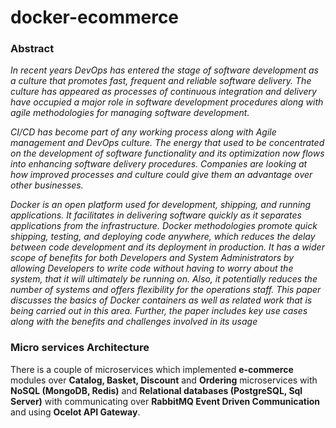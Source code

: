 # docker-ecommerce

### **Abstract**

*In recent years DevOps has entered the stage of software development as a culture that promotes fast,
frequent and reliable software delivery. The culture has appeared as processes of continuous integration
and delivery have occupied a major role in software development procedures along with agile
methodologies for managing software development.*

*CI/CD has become part of any working process along with Agile management and DevOps culture. The
energy that used to be concentrated on the development of software functionality and its optimization
now flows into enhancing software delivery procedures. Companies are looking at how improved
processes and culture could give them an advantage over other businesses.*

*Docker is an open platform used for development, shipping, and running applications. It facilitates in
delivering software quickly as it separates applications from the infrastructure. Docker methodologies
promote quick shipping, testing, and deploying code anywhere, which reduces the delay between code
development and its deployment in production. It has a wider scope of benefits for both Developers and
System Administrators by allowing Developers to write code without having to worry about the system,
that it will ultimately be running on. Also, it potentially reduces the number of systems and offers
flexibility for the operations staff. This paper discusses the basics of Docker containers as well as related
work that is being carried out in this area. Further, the paper includes key use cases along with the
benefits and challenges involved in its usage*


### **Micro services Architecture**

There is a couple of microservices which implemented **e-commerce** modules over **Catalog, Basket, Discount** and **Ordering** microservices with **NoSQL (MongoDB, Redis)** and **Relational databases (PostgreSQL, Sql Server)** with communicating over **RabbitMQ Event Driven Communication** and using **Ocelot API Gateway**.
